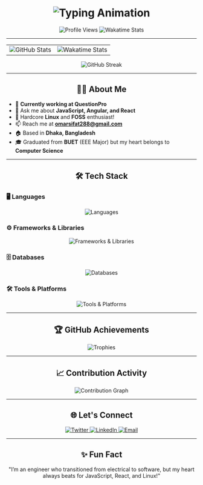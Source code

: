 <h1 align="center">
  <img src="https://readme-typing-svg.herokuapp.com?font=Fira+Code&size=30&duration=4000&pause=500&color=81A1C1&center=true&vCenter=true&width=700&lines=Hello+World!+I'm+Sifat.;Frontend+Developer+from+Bangladesh.;Linux+%26+FOSS+Enthusiast.;Passionate+about+JavaScript+%26+React!" alt="Typing Animation" />
</h1>

<p align="center">
  <img src="https://komarev.com/ghpvc/?username=mahi160&label=Profile+Views&color=81A1C1&style=flat" alt="Profile Views" />
  <img src="https://wakatime.com/badge/user/88e59008-5816-4f84-8871-f678c33d1ae3.svg" alt="Wakatime Stats" />
</p>

---

<div align="center">
  <table>
    <tr>
      <td>
        <img src="https://github-readme-stats.vercel.app/api?username=mahi160&show_icons=true&locale=en&theme=nord&hide_border=true&count_private=true" alt="GitHub Stats" />
      </td>
      <td>
        <img src="https://github-readme-stats.vercel.app/api/wakatime/?username=mahi160&theme=nord&hide_border=true&layout=compact" alt="Wakatime Stats" />
      </td>
    </tr>
  </table>
</div>

<div align="center">
  <img src="https://github-readme-streak-stats.herokuapp.com/?user=mahi160&theme=nord&hide_border=true" alt="GitHub Streak" />
</div>

---

<h2 align="center">👨‍💻 About Me</h2>

- 🏢 **Currently working at QuestionPro**  
- 💬 Ask me about **JavaScript, Angular, and React**  
- 🐧 Hardcore **Linux** and **FOSS** enthusiast!  
- 📫 Reach me at **omarsifat288@gmail.com**  
- 🏠 Based in **Dhaka, Bangladesh**  
- 🎓 Graduated from **BUET** (EEE Major) but my heart belongs to **Computer Science**  

---

<h2 align="center">🛠️ Tech Stack</h2>

### 🖥️ Languages
<p align="center">
  <img src="https://skillicons.dev/icons?i=js,ts,html,css,sass,python,rust&theme=nord" alt="Languages" />
</p>

### ⚙️ Frameworks & Libraries
<p align="center">
  <img src="https://skillicons.dev/icons?i=react,angular,nodejs,express,vue,nestjs,bootstrap,tailwind,flutter,ionic" alt="Frameworks & Libraries" />
</p>

### 🗄️ Databases
<p align="center">
  <img src="https://skillicons.dev/icons?i=mongodb,mysql,postgres,mariadb" alt="Databases" />
</p>

### 🛠️ Tools & Platforms
<p align="center">
  <img src="https://skillicons.dev/icons?i=docker,linux,git,postman,figma,vscode" alt="Tools & Platforms" />
</p>

---

<h2 align="center">🏆 GitHub Achievements</h2>

<p align="center">
  <img src="https://github-profile-trophy.vercel.app/?username=mahi160&theme=nord&margin-w=15&margin-h=15&no-bg=true&no-frame=true" alt="Trophies" />
</p>

---

<h2 align="center">📈 Contribution Activity</h2>

<p align="center">
  <img src="https://github-readme-activity-graph.vercel.app/graph?username=mahi160&theme=nord&hide_border=true" alt="Contribution Graph" />
</p>

---

<h2 align="center">🌐 Let's Connect</h2>

<p align="center">
  <a href="https://twitter.com/mahi160" target="_blank">
    <img src="https://img.shields.io/twitter/follow/mahi160?logo=twitter&style=for-the-badge&color=81A1C1" alt="Twitter" />
  </a>
  <a href="https://linkedin.com/in/salauddin-sifat" target="_blank">
    <img src="https://img.shields.io/badge/-LinkedIn-81A1C1?style=for-the-badge&logo=linkedin" alt="LinkedIn" />
  </a>
  <a href="mailto:omarsifat288@gmail.com" target="_blank">
    <img src="https://img.shields.io/badge/-Email-ECEFF4?style=for-the-badge&logo=gmail&logoColor=BF616A" alt="Email" />
  </a>
</p>

---

<h2 align="center">✨ Fun Fact</h2>

<p align="center">"I’m an engineer who transitioned from electrical to software, but my heart always beats for JavaScript, React, and Linux!"</p>
